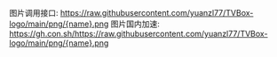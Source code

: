 图片调用接口:
https://raw.githubusercontent.com/yuanzl77/TVBox-logo/main/png/{name}.png
图片国内加速:
https://gh.con.sh/https://raw.githubusercontent.com/yuanzl77/TVBox-logo/main/png/{name}.png
